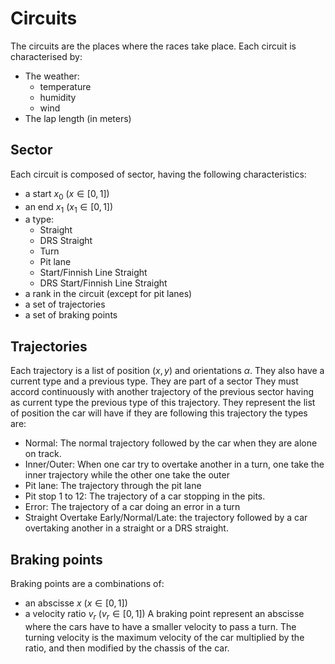 # Circuits

The circuits are the places where the races take place.
Each circuit is characterised by:
- The weather:
    - temperature
    - humidity
    - wind
- The lap length (in meters)

## Sector

Each circuit is composed of sector, having the following characteristics:
- a start $x_0$ ($x \in [0,1]$)
- an end $x_1$ ($x_1 \in [0,1]$)
- a type:
    - Straight
    - DRS Straight
    - Turn
    - Pit lane
    - Start/Finnish Line Straight
    - DRS Start/Finnish Line Straight
- a rank in the circuit (except for pit lanes)
- a set of trajectories
- a set of braking points

## Trajectories

Each trajectory is a list of position $(x,y)$ and orientations $\alpha$. They also have a current type and a previous type. They are part of a sector They must accord continuously with another trajectory of the previous sector having as current type the previous type of this trajectory. They represent the list of position the car will have if they are following this trajectory
the types are:
- Normal: The normal trajectory followed by the car when they are alone on track.
- Inner/Outer: When one car try to overtake another in a turn, one take the inner trajectory while the other one take the outer
- Pit lane: The trajectory through the pit lane
- Pit stop 1 to 12: The trajectory of a car stopping in the pits.
- Error: The trajectory of a car doing an error in a turn
- Straight Overtake Early/Normal/Late: the trajectory followed by a car overtaking another in a straight or a DRS straight.

## Braking points

Braking points are a combinations of:
- an abscisse $x$ ($x \in [0,1]$)
- a velocity ratio $v_r$ ($v_r \in [0,1]$)
A braking point represent an abscisse where the cars have to have a smaller velocity to pass a turn. The turning velocity is the maximum velocity of the car multiplied by the ratio, and then modified by the chassis of the car.
